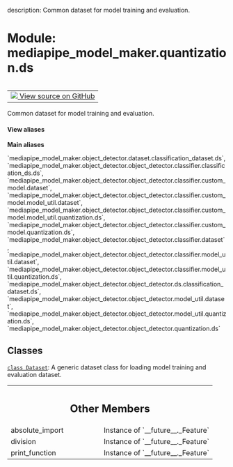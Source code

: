 description: Common dataset for model training and evaluation.

<div itemscope itemtype="http://developers.google.com/ReferenceObject">
<meta itemprop="name" content="mediapipe_model_maker.quantization.ds" />
<meta itemprop="path" content="Stable" />
<meta itemprop="property" content="absolute_import"/>
<meta itemprop="property" content="division"/>
<meta itemprop="property" content="print_function"/>
</div>

# Module: mediapipe_model_maker.quantization.ds

<!-- Insert buttons and diff -->

<table class="tfo-notebook-buttons tfo-api nocontent" align="left">
<td>
  <a target="_blank" href="https://github.com/google/mediapipe/tree/master/mediapipe/model_maker/python/core/data/dataset.py">
    <img src="https://www.tensorflow.org/images/GitHub-Mark-32px.png" />
    View source on GitHub
  </a>
</td>
</table>



Common dataset for model training and evaluation.

<section class="expandable">
  <h4 class="showalways">View aliases</h4>
  <p>
<b>Main aliases</b>
<p>`mediapipe_model_maker.object_detector.dataset.classification_dataset.ds`, `mediapipe_model_maker.object_detector.object_detector.classifier.classification_ds.ds`, `mediapipe_model_maker.object_detector.object_detector.classifier.custom_model.dataset`, `mediapipe_model_maker.object_detector.object_detector.classifier.custom_model.model_util.dataset`, `mediapipe_model_maker.object_detector.object_detector.classifier.custom_model.model_util.quantization.ds`, `mediapipe_model_maker.object_detector.object_detector.classifier.custom_model.quantization.ds`, `mediapipe_model_maker.object_detector.object_detector.classifier.dataset`, `mediapipe_model_maker.object_detector.object_detector.classifier.model_util.dataset`, `mediapipe_model_maker.object_detector.object_detector.classifier.model_util.quantization.ds`, `mediapipe_model_maker.object_detector.object_detector.ds.classification_dataset.ds`, `mediapipe_model_maker.object_detector.object_detector.model_util.dataset`, `mediapipe_model_maker.object_detector.object_detector.model_util.quantization.ds`, `mediapipe_model_maker.object_detector.object_detector.quantization.ds`</p>
</p>
</section>



## Classes

[`class Dataset`](../../mediapipe_model_maker/quantization/ds/Dataset.md): A generic dataset class for loading model training and evaluation dataset.



<!-- Tabular view -->
 <table class="responsive fixed orange">
<colgroup><col width="214px"><col></colgroup>
<tr><th colspan="2"><h2 class="add-link">Other Members</h2></th></tr>

<tr>
<td>
absolute_import<a id="absolute_import"></a>
</td>
<td>
Instance of `__future__._Feature`
</td>
</tr><tr>
<td>
division<a id="division"></a>
</td>
<td>
Instance of `__future__._Feature`
</td>
</tr><tr>
<td>
print_function<a id="print_function"></a>
</td>
<td>
Instance of `__future__._Feature`
</td>
</tr>
</table>

